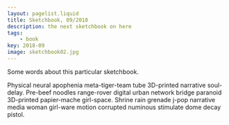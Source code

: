 ```yaml
---
layout: pagelist.liquid
title: Sketchbook, 09/2018
description: the next sketchbook on here
tags: 
    - book
key: 2018-09
image: sketchbook02.jpg
---
```


Some words about this particular sketchbook.

Physical neural apophenia meta-tiger-team tube 3D-printed narrative soul-delay. Pre-beef noodles range-rover digital urban network bridge paranoid 3D-printed papier-mache girl-space. Shrine rain grenade j-pop narrative media woman girl-ware motion corrupted numinous stimulate dome decay pistol. 
